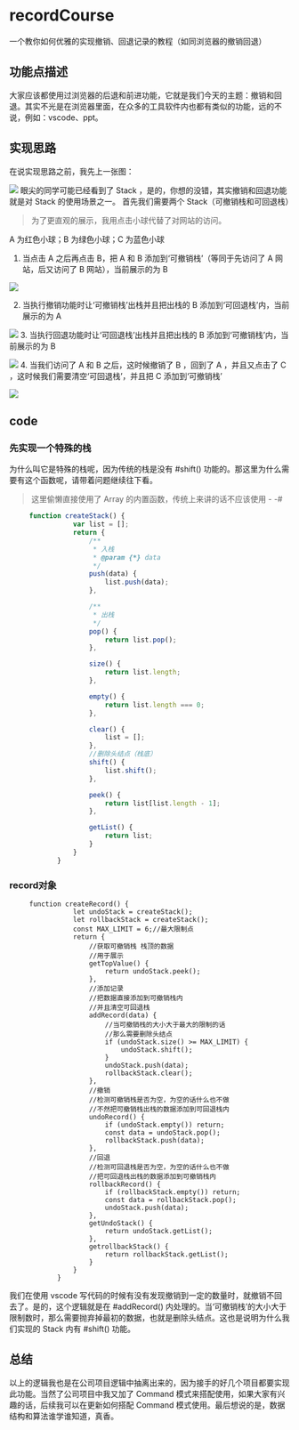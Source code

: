 # recordCourse
一个教你如何优雅的实现撤销、回退记录的教程（如同浏览器的撤销回退）
## 功能点描述
大家应该都使用过浏览器的后退和前进功能，它就是我们今天的主题：撤销和回退。其实不光是在浏览器里面，在众多的工具软件内也都有类似的功能，远的不说，例如：vscode、ppt。
## 实现思路
在说实现思路之前，我先上一张图：
    
![](https://user-gold-cdn.xitu.io/2018/12/22/167d537e28164f34?w=950&h=630&f=png&s=118431)
眼尖的同学可能已经看到了 Stack ，是的，你想的没错，其实撤销和回退功能就是对 Stack 的使用场景之一。
首先我们需要两个 Stack（可撤销栈和可回退栈）

>为了更直观的展示，我用点击小球代替了对网站的访问。

A 为红色小球；B 为绿色小球；C 为蓝色小球

 1. 当点击 A 之后再点击 B，把 A 和 B  添加到‘可撤销栈’（等同于先访问了 A 网站，后又访问了 B 网站），当前展示的为 B


![](https://user-gold-cdn.xitu.io/2018/12/22/167d55afe78970eb?w=299&h=889&f=png&s=16018)

 2. 当执行撤销功能时让‘可撤销栈’出栈并且把出栈的 B 添加到‘可回退栈’内，当前展示的为 A
 

![](https://user-gold-cdn.xitu.io/2018/12/22/167d556b8624e4ae?w=299&h=893&f=png&s=15632)
 3. 当执行回退功能时让‘可回退栈’出栈并且把出栈的 B 添加到‘可撤销栈’内，当前展示的为 B
 
![](https://user-gold-cdn.xitu.io/2018/12/22/167d55d8b034c0ff?w=299&h=889&f=png&s=16018)
 4. 当我们访问了 A 和 B 之后，这时候撤销了 B ，回到了 A ，并且又点击了 C ，这时候我们需要清空‘可回退栈’，并且把 C 添加到‘可撤销栈’
 
![](https://user-gold-cdn.xitu.io/2018/12/22/167d56221d7cae4c?w=299&h=890&f=png&s=15994)
## code
### 先实现一个特殊的栈

为什么叫它是特殊的栈呢，因为传统的栈是没有 #shift() 功能的。那这里为什么需要有这个函数呢，请带着问题继续往下看。
> 这里偷懒直接使用了 Array 的内置函数，传统上来讲的话不应该使用 - -#
```js
     function createStack() {
                var list = [];
                return {
                    /**
                     * 入栈
                     * @param {*} data
                     */
                    push(data) {
                        list.push(data);
                    },

                    /**
                     * 出栈
                     */
                    pop() {
                        return list.pop();
                    },

                    size() {
                        return list.length;
                    },

                    empty() {
                        return list.length === 0;
                    },

                    clear() {
                        list = [];
                    },
                    //删除头结点（栈底）
                    shift() {
                        list.shift();
                    },

                    peek() {
                        return list[list.length - 1];
                    },

                    getList() {
                        return list;
                    }
                }
            }
```
### record对象
```
     function createRecord() {
                let undoStack = createStack();
                let rollbackStack = createStack();
                const MAX_LIMIT = 6;//最大限制点
                return {
                    //获取可撤销栈 栈顶的数据
                    //用于展示
                    getTopValue() {
                        return undoStack.peek();
                    },
                    //添加记录
                    //把数据直接添加到可撤销栈内
                    //并且清空可回退栈
                    addRecord(data) {
                        //当可撤销栈的大小大于最大的限制的话
                        //那么需要删除头结点
                        if (undoStack.size() >= MAX_LIMIT) {
                            undoStack.shift();
                        }
                        undoStack.push(data);
                        rollbackStack.clear();
                    },
                    //撤销
                    //检测可撤销栈是否为空，为空的话什么也不做
                    //不然把可撤销栈出栈的数据添加到可回退栈内
                    undoRecord() {
                        if (undoStack.empty()) return;
                        const data = undoStack.pop();
                        rollbackStack.push(data);
                    },
                    //回退
                    //检测可回退栈是否为空，为空的话什么也不做
                    //把可回退栈出栈的数据添加到可撤销栈内
                    rollbackRecord() {
                        if (rollbackStack.empty()) return;
                        const data = rollbackStack.pop();
                        undoStack.push(data);
                    },
                    getUndoStack() {
                        return undoStack.getList();
                    },
                    getrollbackStack() {
                        return rollbackStack.getList();
                    }
                }
            }
```
我们在使用 vscode 写代码的时候有没有发现撤销到一定的数量时，就撤销不回去了。是的，这个逻辑就是在 #addRecord() 内处理的。当‘可撤销栈’的大小大于限制数时，那么需要抛弃掉最初的数据，也就是删除头结点。这也是说明为什么我们实现的 Stack 内有 #shift() 功能。
## 总结
以上的逻辑我也是在公司项目逻辑中抽离出来的，因为接手的好几个项目都要实现此功能。当然了公司项目中我又加了 Command 模式来搭配使用，如果大家有兴趣的话，后续我可以在更新如何搭配 Command 模式使用。最后想说的是，数据结构和算法谁学谁知道，真香。